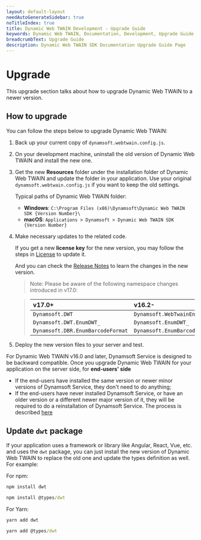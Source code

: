 ```yaml
---
layout: default-layout
needAutoGenerateSidebar: true
noTitleIndex: true
title: Dynamic Web TWAIN Development - Upgrade Guide
keywords: Dynamic Web TWAIN, Documentation, Development, Upgrade Guide
breadcrumbText: Upgrade Guide
description: Dynamic Web TWAIN SDK Documentation Upgrade Guide Page
---
```


# Upgrade

This upgrade section talks about how to upgrade Dynamic Web TWAIN to a newer version. 

## How to upgrade

You can follow the steps below to upgrade Dynamic Web TWAIN:

1. Back up your current copy of `dynamsoft.webtwain.config.js`.

2. On your development machine, uninstall the old version of Dynamic Web TWAIN and install the new one.

3. Get the new **Resources** folder under the installation folder of Dynamic Web TWAIN and update the folder in your application. Use your original `dynamsoft.webtwain.config.js` if you want to keep the old settings. 

    Typical paths of Dynamic Web TWAIN folder:

   * **Windows**: `C:\Program Files (x86)\Dynamsoft\Dynamic Web TWAIN SDK {Version Number}\`
   * **macOS**: `Applications > Dynamsoft > Dynamic Web TWAIN SDK {Version Number}`

4. Make necessary updates to the related code.

    If you get a new **license key** for the new version, you may follow the steps in [License]({{site.about}}license.html) to update it.
 
    And you can check the [Release Notes]({{site.info}}schedule/stable.html) to learn the changes in the new version.

    > Note: Please be aware of the following namespace changes introduced in v17.0:

    > | v17.0+ |v16.2- |
    > |:-|:-|
    > |`Dynamsoft.DWT` |`Dynamsoft.WebTwainEnv`|
    > |`Dynamsoft.DWT.EnumDWT_` |`Dynamsoft.EnumDWT_`|
    > |`Dynamsoft.DBR.EnumBarcodeFormat` |`Dynamsoft.EnumBarcodeFormat`|

5. Deploy the new version files to your server and test. 

For Dynamic Web TWAIN v16.0 and later, Dynamsoft Service is designed to be backward compatible. Once you upgrade Dynamic Web TWAIN for your application on the server side, for **end-users' side**

- If the end-users have installed the same version or newer minor versions of Dynamsoft Service, they don't need to do anything;
- If the end-users have never installed Dynamsoft Service, or have an older version or a different newer major version of it, they will be required to do a reinstallation of Dynamsoft Service. The process is described <a href="{{site.indepth}}deployment/service.html#how-to-install-dwt">here</a>  

## Update `dwt` package

If your application uses a framework or library like Angular, React, Vue, etc. and uses the `dwt` package, you can just install the new version of Dynamic Web TWAIN to replace the old one and update the types definition as well. For example:

For npm:

``` cmd
npm install dwt
```

``` cmd
npm install @types/dwt
```

For Yarn:

``` cmd
yarn add dwt
```

``` cmd
yarn add @types/dwt
```
